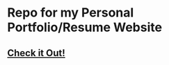 # Repo for my Personal Portfolio/Resume Website

## [Check it Out!](https://achaval-tomas.github.io)
